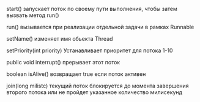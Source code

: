 start() запускает поток по своему пути выполнения, чтобы затем вызвать метод run()

run() вызывается при реализации отдельной задачи в рамках Runnable

setName() изменяет имя обьекта Thread

setPriority(int priority) Устанавливает приоритет для потока 1-10

public void interrupt() прерывает этот поток

boolean isAlive() возвращает true если поток активен

join(long milistc) текущий поток блокируется до момента завершения второго потока
 или не пройдет указанное количество милисекунд


